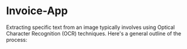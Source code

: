 # Invoice-App
Extracting specific text from an image typically involves using Optical Character Recognition (OCR) techniques. Here's a general outline of the process:
